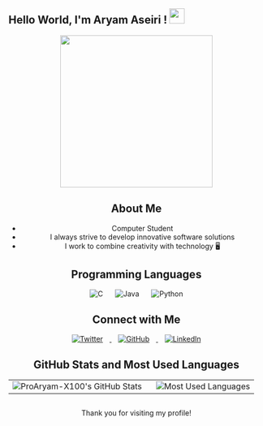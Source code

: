 <h2> Hello World, I'm Aryam Aseiri ! <img src="https://github.com/Aryam/Aryam/blob/master/gifs/Hi.gif" width="30px"></h2>

<div align="center" width="50">

<img src="https://ardas-it.com/uploads/images/blogs/giph.gif" width="300"/>

## About Me
- Computer Student 
- I always strive to develop innovative software solutions
- I work to combine creativity with technology 🖥

## Programming Languages

<p align="center">
    <img src="https://img.icons8.com/color/48/000000/c-programming.png" alt="C" style="margin: 0 10px;"/>
    <img src="https://img.icons8.com/color/48/000000/java-coffee-cup-logo.png" alt="Java" style="margin: 0 10px;"/>
    <img src="https://img.icons8.com/color/48/000000/python.png" alt="Python" style="margin: 0 10px;"/>
</p>

## Connect with Me

<div align="center">
    <a href="https://x.com/ill_Ar100?t=rUeGmYjwmyPhpX4SmqGNBA&s=09" target="blank">
        <img src="https://img.icons8.com/fluent/48/000000/twitter.png" alt="Twitter" style="margin: 0 13px;"/>
    </a>
    <a href="https://github.com/ProAryam-X100" target="blank">
        <img src="https://img.icons8.com/fluent/48/000000/github.png" alt="GitHub" style="margin: 0 13px;"/>
    </a>
    <a href="https://www.linkedin.com/in/aryam-aseiri-85561a2a9" target="blank">
        <img src="https://img.icons8.com/fluent/48/000000/linkedin.png" alt="LinkedIn" style="margin: 0 13px;"/>
    </a>
</div>

## GitHub Stats and Most Used Languages

<table>
  <tr>
    <td style="padding-right: 20px;">
      <img src="https://github-readme-stats.vercel.app/api?username=ProAryam-X100&show_icons=true&theme=dark" alt="ProAryam-X100's GitHub Stats" />
    </td>
    <td>
      <img src="https://github-readme-stats.vercel.app/api/top-langs/?username=ProAryam-X100&theme=dark" alt="Most Used Languages" />
    </td>
  </tr>
</table>





##
 Thank you for visiting my profile!
